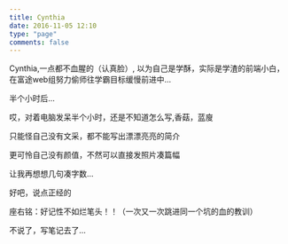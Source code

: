 ```yaml
---
title: Cynthia
date: 2016-11-05 12:10
type: "page"
comments: false
---
```


Cynthia,一点都不血腥的（认真脸）, 以为自己是学酥，实际是学渣的前端小白，在富途web组努力偷师往学霸目标缓慢前进中...

半个小时后...

哎，对着电脑发呆半个小时，还是不知道怎么写,香菇，蓝廋

只能怪自己没有文采，都不能写出漂漂亮亮的简介

更可怜自己没有颜值，不然可以直接发照片凑篇幅

让我再想想几句凑字数...

好吧，说点正经的

座右铭：好记性不如烂笔头！！（一次又一次跳进同一个坑的血的教训）

不说了，写笔记去了...